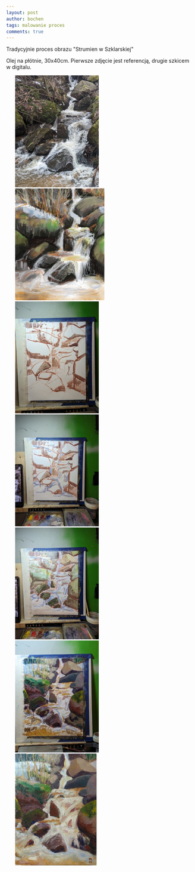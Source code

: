 ```yaml
---
layout: post
author: bochen
tags: malowanie proces
comments: true
---
```

Tradycyjnie proces obrazu "Strumien w Szklarskiej"


Olej na płótnie, 30x40cm.
Pierwsze zdjęcie jest referencją, drugie szkicem w digitalu.  

<ul id="media" class="clearfix justified-gallery">
<div
            class="albumList"
            data-sub-html=""
            data-download-url="../assets/images/014_szklarska/large_000.jpg"
            data-src="../assets/images/014_szklarska/large_000.jpg"
            data-exthumbimage="../assets/images/014_szklarska/thumb_000.jpg"
            >
            <a href="../assets/images/014_szklarska/large_000.jpg">
            <img src="../assets/images/014_szklarska/small_000.jpg" height="300" />
            </a>
            </div>
<div
            class="albumList"
            data-sub-html=""
            data-download-url="../assets/images/014_szklarska/large_001.jpg"
            data-src="../assets/images/014_szklarska/large_001.jpg"
            data-exthumbimage="../assets/images/014_szklarska/thumb_001.jpg"
            >
            <a href="../assets/images/014_szklarska/large_001.jpg">
            <img src="../assets/images/014_szklarska/small_001.jpg" height="300" />
            </a>
            </div>
<div
            class="albumList"
            data-sub-html=""
            data-download-url="../assets/images/014_szklarska/large_002.jpg"
            data-src="../assets/images/014_szklarska/large_002.jpg"
            data-exthumbimage="../assets/images/014_szklarska/thumb_002.jpg"
            >
            <a href="../assets/images/014_szklarska/large_002.jpg">
            <img src="../assets/images/014_szklarska/small_002.jpg" height="300" />
            </a>
            </div>
<div
            class="albumList"
            data-sub-html=""
            data-download-url="../assets/images/014_szklarska/large_003.jpg"
            data-src="../assets/images/014_szklarska/large_003.jpg"
            data-exthumbimage="../assets/images/014_szklarska/thumb_003.jpg"
            >
            <a href="../assets/images/014_szklarska/large_003.jpg">
            <img src="../assets/images/014_szklarska/small_003.jpg" height="300" />
            </a>
            </div>
<div
            class="albumList"
            data-sub-html=""
            data-download-url="../assets/images/014_szklarska/large_004.jpg"
            data-src="../assets/images/014_szklarska/large_004.jpg"
            data-exthumbimage="../assets/images/014_szklarska/thumb_004.jpg"
            >
            <a href="../assets/images/014_szklarska/large_004.jpg">
            <img src="../assets/images/014_szklarska/small_004.jpg" height="300" />
            </a>
            </div>
<div
            class="albumList"
            data-sub-html=""
            data-download-url="../assets/images/014_szklarska/large_005.jpg"
            data-src="../assets/images/014_szklarska/large_005.jpg"
            data-exthumbimage="../assets/images/014_szklarska/thumb_005.jpg"
            >
            <a href="../assets/images/014_szklarska/large_005.jpg">
            <img src="../assets/images/014_szklarska/small_005.jpg" height="300" />
            </a>
            </div>
<div
            class="albumList"
            data-sub-html=""
            data-download-url="../assets/images/014_szklarska/large_006.jpg"
            data-src="../assets/images/014_szklarska/large_006.jpg"
            data-exthumbimage="../assets/images/014_szklarska/thumb_006.jpg"
            >
            <a href="../assets/images/014_szklarska/large_006.jpg">
            <img src="../assets/images/014_szklarska/small_006.jpg" height="300" />
            </a>
            </div>
</ul>
